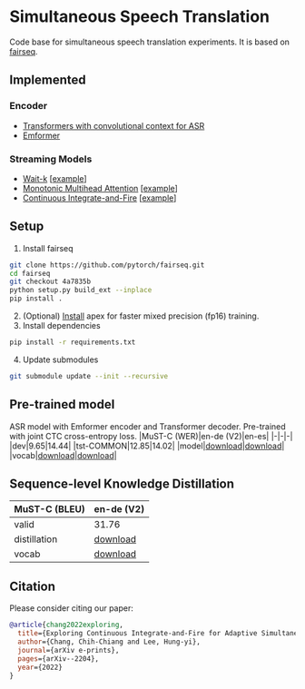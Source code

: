 # Simultaneous Speech Translation
Code base for simultaneous speech translation experiments. It is based on [fairseq](https://github.com/pytorch/fairseq).

## Implemented
### Encoder
- [Transformers with convolutional context for ASR](https://arxiv.org/abs/1904.11660)
- [Emformer](https://arxiv.org/abs/2010.10759)

### Streaming Models
- [Wait-k](https://aclanthology.org/P19-1289) [[example](docs/waitk.md)]
- [Monotonic Multihead Attention](https://arxiv.org/abs/1909.12406) [[example](docs/mma.md)]
- [Continuous Integrate-and-Fire](https://arxiv.org/abs/1905.11235) [[example](docs/cif.md)]


## Setup

1. Install fairseq
```bash
git clone https://github.com/pytorch/fairseq.git
cd fairseq
git checkout 4a7835b
python setup.py build_ext --inplace
pip install .
```
2. (Optional) [Install](docs/apex_installation.md) apex for faster mixed precision (fp16) training.
3. Install dependencies
```bash
pip install -r requirements.txt
```
4. Update submodules
```bash
git submodule update --init --recursive
```

## Pre-trained model
ASR model with Emformer encoder and Transformer decoder. Pre-trained with joint CTC cross-entropy loss.
|MuST-C (WER)|en-de (V2)|en-es|
|-|-|-|
|dev|9.65|14.44|
|tst-COMMON|12.85|14.02|
|model|[download](https://ntucc365-my.sharepoint.com/:u:/g/personal/r09922057_ntu_edu_tw/EUc3OWHv2TdDrvsj7UuUzKUBLFw0bxngdSid__81w-SYcw?e=KHg2lD)|[download](https://ntucc365-my.sharepoint.com/:u:/g/personal/r09922057_ntu_edu_tw/EVSSLkjzASVKjqEEt5NQ3oQBYhcxbT9IU1Ah0vlAuSPXww?e=grgf24)|
|vocab|[download](https://ntucc365-my.sharepoint.com/:u:/g/personal/r09922057_ntu_edu_tw/EclKBDoArG9Hv1fM5ii5KooBGUmDu13tTCJe1UYRv74rRA?e=VD7YKv)|[download](https://ntucc365-my.sharepoint.com/:u:/g/personal/r09922057_ntu_edu_tw/ESrix0mt1-BMn3UtWxxptX8BCKdCt1uldrnRhLpZd3Q1bg?e=ayq5ww)|

## Sequence-level Knowledge Distillation
|MuST-C (BLEU)|en-de (V2)|
|-|-|
|valid|31.76|
|distillation|[download](https://ntucc365-my.sharepoint.com/:u:/g/personal/r09922057_ntu_edu_tw/ER_LUQWRWatIlQkPzQh8eG0BZPOkcKoZXqPBKhxMLRuJdQ?e=iyP2NT)|
|vocab|[download](https://ntucc365-my.sharepoint.com/:u:/g/personal/r09922057_ntu_edu_tw/EclKBDoArG9Hv1fM5ii5KooBGUmDu13tTCJe1UYRv74rRA?e=VD7YKv)|


## Citation
Please consider citing our paper:
```bibtex
@article{chang2022exploring,
  title={Exploring Continuous Integrate-and-Fire for Adaptive Simultaneous Speech Translation},
  author={Chang, Chih-Chiang and Lee, Hung-yi},
  journal={arXiv e-prints},
  pages={arXiv--2204},
  year={2022}
}
```
